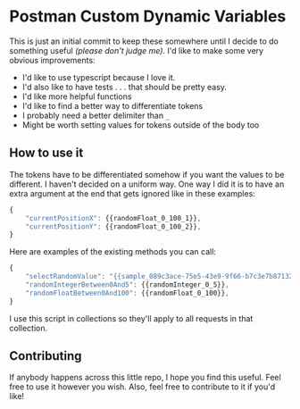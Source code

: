# Postman Custom Dynamic Variables

This is just an initial commit to keep these somewhere until I decide to do something useful *(please don't judge me)*.  I'd like to make some very obvious improvements:

* I'd like to use typescript because I love it.
* I'd also like to have tests . . . that should be pretty easy.
* I'd like more helpful functions
* I'd like to find a better way to differentiate tokens
* I probably need a better delimiter than `_`
* Might be worth setting values for tokens outside of the body too


## How to use it

The tokens have to be differentiated somehow if you want the values to be different.  I haven't decided on a uniform way.  One way I did it is to have an extra argument at the end that gets ignored like in these examples:
```javascript
{
    "currentPositionX": {{randomFloat_0_100_1}},
    "currentPositionY": {{randomFloat_0_100_2}},
}
```

Here are examples of the existing methods you can call:

```javascript
{
    "selectRandomValue": "{{sample_089c3ace-75e5-43e9-9f66-b7c3e7b87132_6794B2BE-3B4D-4FDF-8B20-12E0342D673F_4A373BFF-1FFA-4076-8339-60C56B0CF158}}",
    "randomIntegerBetween0And5": {{randomInteger_0_5}},
    "randomFloatBetween0And100": {{randomFloat_0_100}},
}
```

I use this script in collections so they'll apply to all requests in that collection.


## Contributing

If anybody happens across this little repo, I hope you find this useful.  Feel free to use it however you wish.  Also, feel free to contribute to it if you'd like!
